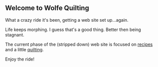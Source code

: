 ## Welcome to Wolfe Quilting

What a crazy ride it's been, getting a web site set up...again. 

Life keeps morphing. I guess that's a good thing. Better then being stagnant. 

The current phase of the (stripped down) web site is focused on [recipes](recipes) and a little [quilting](quilts). 

Enjoy the ride!
